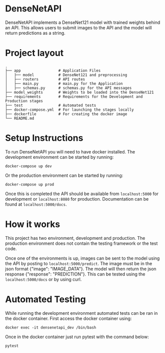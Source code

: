 # DenseNetAPI
DenseNetAPI implements a DenseNet121 model with trained weights behind an API. This allows users to submit images to the API and the model will return predictions as a string.

# Project layout
    .
    ├── app                 # Application Files 
    │   ├── model           # DenseNet121 and preprocessing
    │   ├── routers         # API routes
    │   ├── main.py         # main.py for the Application
    │   ├── schemas.py      # schemas.py for the API messages
    ├── model_weights       # Weights to be loaded into the DenseNet121 
    ├── requirements        # Requirements for the Development and Production stages 
    ├── test                # Automated tests 
    ├── docker-compose.yml  # For launching the stages locally
    ├── dockerfile          # For creating the docker image    
    └── README.md

# Setup Instructions
To run DenseNetAPI you will need to have docker installed.
The development environment can be started by running:

`docker-compose up dev`

Or the production environment can be started by running:

`docker-compose up prod`

Once this is completed the API should be available from `localhost:5000` for development or `localhost:8080` for production.
Documentation can be found at `localhost:5000/docs`.

# How it works 
This project has two environment, development and production. The production environment does not contain the testing framework or the test code.

Once one of the environments is up, images can be sent to the model using the API by posting to `localhost:5000/predict`. The image must be in the json format {"image": "IMAGE_DATA"}. The model will then return the json response {"response": "PREDICTION"}. This can be tested using the `localhost:5000/docs` or by using curl.

# Automated Testing
While running the development environment automated tests can be ran in the docker container.
First access the docker container using:

`docker exec -it densenetapi_dev /bin/bash`

Once in the docker container just run pytest with the command below:

`pytest`
